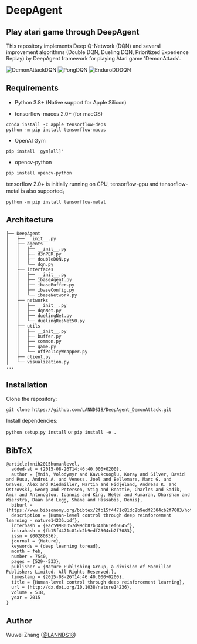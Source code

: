 # DeepAgent
## Play atari game through DeepAgent

This repository implements Deep Q-Network (DQN) and several improvement algorithms (Double DQN, Dueling DQN, Prioritized Experience Replay) by DeepAgent framework for playing Atari game 'DemonAttack'.

![DemonAttackDQN](/assets/DemonAttackDDDQN.gif)
![PongDQN](/assets/PongDDDQN.gif)
![EnduroDDDQN](/assets/EnduroDDDQN.gif)

## Requirements

* Python 3.8+ (Native support for Apple Silicon) 

* tensorflow-macos 2.0+ (for macOS)

```
conda install -c apple tensorflow-deps
python -m pip install tensorflow-macos
```

* OpenAI Gym 

`pip install 'gym[all]'`
* opencv-python 

`pip install opencv-python`

tensorflow 2.0+ is initially running on CPU, tensorflow-gpu and tensorflow-metal is also supported。

`python -m pip install tensorflow-metal`

## Architecture
```
├── DeepAgent
│   ├── __init__.py
│   ├── agents
│   │   ├── __init__.py
│   │   ├── d3nPER.py
│   │   ├── doubleDQN.py
│   │   └── dqn.py
│   ├── interfaces
│   │   ├── __init__.py
│   │   ├── ibaseAgent.py
│   │   ├── ibaseBuffer.py
│   │   ├── ibaseConfig.py
│   │   └── ibaseNetwork.py
│   ├── networks
│   │   ├── __init__.py
│   │   ├── dqnNet.py
│   │   ├── duelingNet.py
│   │   └── duelingResNet50.py
│   ├── utils
│   │   ├── __init__.py
│   │   ├── buffer.py
│   │   ├── common.py
│   │   ├── game.py
│   │   └── offPolicyWrapper.py
│   ├── client.py
│   └── visualization.py
...
```

## Installation

Clone the repository:

`git clone https://github.com/LANNDS18/DeepAgent_DemonAttack.git`

Install dependencies:

`python setup.py install` or `pip install -e .`


## BibTeX

```
@article{mnih2015humanlevel,
  added-at = {2015-08-26T14:46:40.000+0200},
  author = {Mnih, Volodymyr and Kavukcuoglu, Koray and Silver, David and Rusu, Andrei A. and Veness, Joel and Bellemare, Marc G. and Graves, Alex and Riedmiller, Martin and Fidjeland, Andreas K. and Ostrovski, Georg and Petersen, Stig and Beattie, Charles and Sadik, Amir and Antonoglou, Ioannis and King, Helen and Kumaran, Dharshan and Wierstra, Daan and Legg, Shane and Hassabis, Demis},
  biburl = {https://www.bibsonomy.org/bibtex/2fb15f4471c81dc2b9edf2304cb2f7083/hotho},
  description = {Human-level control through deep reinforcement learning - nature14236.pdf},
  interhash = {eac59980357d99db87b341b61ef6645f},
  intrahash = {fb15f4471c81dc2b9edf2304cb2f7083},
  issn = {00280836},
  journal = {Nature},
  keywords = {deep learning toread},
  month = feb,
  number = 7540,
  pages = {529--533},
  publisher = {Nature Publishing Group, a division of Macmillan Publishers Limited. All Rights Reserved.},
  timestamp = {2015-08-26T14:46:40.000+0200},
  title = {Human-level control through deep reinforcement learning},
  url = {http://dx.doi.org/10.1038/nature14236},
  volume = 518,
  year = 2015
}
```

## Author
Wuwei Zhang ([@LANNDS18](https://github.com/LANNDS18))
